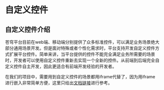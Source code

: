 # 自定义控件

## 自定义控件介绍
苍穹平台目前在web端、移动端分别提供了众多标准控件，可以满足业务场景绝大部分通用场景开发。但是面对特殊或者个性化需求时，平台支持开发自定义控件方式扩展平台控件。简单来讲，当平台提供的控件不能完全满足业务所需要的场景时，开发者可以使用自定义控件重新去实现一个全新的控件。从前端到后端完全自定义控件自主开发，因此更适合有前端开发经验的开发者。



在我们的项目中，需要用到自定义控件的场景都用iframe代替了，因为用iframe进行嵌入非常简单方便，这里只给出[文档链接](https://vip.kingdee.com/knowledge/specialDetail/218022218066869248?category=249447947539332864&id=205421332635100416&productLineId=29&lang=zh-CN)进行参考。
